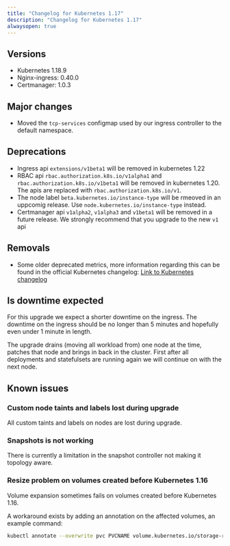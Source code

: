 ```yaml
---
title: "Changelog for Kubernetes 1.17"
description: "Changelog for Kubernetes 1.17"
alwaysopen: true
---
```


## Versions

* Kubernetes 1.18.9
* Nginx-ingress: 0.40.0
* Certmanager: 1.0.3

## Major changes

* Moved the `tcp-services` configmap used by our ingress controller to the default namespace.

## Deprecations

* Ingress api `extensions/v1beta1` will be removed in kubernetes 1.22
* RBAC api `rbac.authorization.k8s.io/v1alpha1` and `rbac.authorization.k8s.io/v1beta1` will be removed in kubernetes 1.20. The apis are replaced with `rbac.authorization.k8s.io/v1`.
* The node label `beta.kubernetes.io/instance-type` will be rmeoved in an uppcomig release. Use `node.kubernetes.io/instance-type` instead.
* Certmanager api `v1alpha2`, `v1alpha3` and `v1beta1` will be removed in a future release. We strongly recommend that you upgrade to the new `v1` api

## Removals

* Some older deprecated metrics, more information regarding this can be found in the official Kubernetes changelog: [Link to Kubernetes changelog](https://v1-18.docs.kubernetes.io/docs/setup/release/notes/#metrics)

## Is downtime expected

For this upgrade we expect a shorter downtime on the ingress. The downtime on the ingress should be no longer than 5 minutes and hopefully even under 1 minute in length.

The upgrade drains (moving all workload from) one node at the time, patches that node and brings in back in the cluster. First after all deployments and statefulsets are running again we will continue on with the next node.

## Known issues

### Custom node taints and labels lost during upgrade

All custom taints and labels on nodes are lost during upgrade.

### Snapshots is not working

There is currently a limitation in the snapshot controller not making it topology aware.

### Resize problem on volumes created before Kubernetes 1.16

Volume expansion sometimes fails on volumes created before Kubernetes 1.16.

A workaround exists by adding an annotation on the affected volumes, an example command:

```bash
kubectl annotate --overwrite pvc PVCNAME volume.kubernetes.io/storage-resizer=cinder.csi.openstack.org
```
